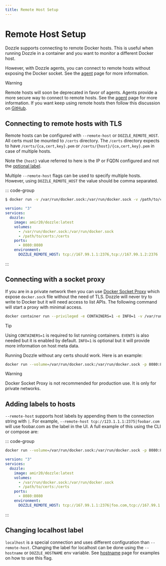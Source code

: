 ```yaml
---
title: Remote Host Setup
---
```


# Remote Host Setup <Badge type="warning" text="Deprecated" />

Dozzle supports connecting to remote Docker hosts. This is useful when running Dozzle in a container and you want to monitor a different Docker host.

However, with Dozzle agents, you can connect to remote hosts without exposing the Docker socket. See the [agent](/guide/agent) page for more information.

> [!WARNING]
> Remote hosts will soon be deprecated in favor of agents. Agents provide a more secure way to connect to remote hosts. See the [agent](/guide/agent) page for more information. If you want keep using remote hosts then follow this discussion on [GitHub](https://github.com/amir20/dozzle/issues/3066).

## Connecting to remote hosts with TLS

Remote hosts can be configured with `--remote-host` or `DOZZLE_REMOTE_HOST`. All certs must be mounted to `/certs` directory. The `/certs` directory expects to have `/certs/{ca,cert,key}.pem` or `/certs/{host}/{ca,cert,key}.pem` in case of multiple hosts.

Note the `{host}` value referred to here is the IP or FQDN configured and not the [optional label](#adding-labels-to-hosts).

Multiple `--remote-host` flags can be used to specify multiple hosts. However, using `DOZZLE_REMOTE_HOST` the value should be comma separated.

::: code-group

```sh [cli]
$ docker run -v /var/run/docker.sock:/var/run/docker.sock -v /path/to/certs:/certs -p 8080:8080 amir20/dozzle --remote-host tcp://167.99.1.1:2376 --remote-host tcp://167.99.1.2:2376
```

```yaml [docker-compose.yml]
version: "3"
services:
  dozzle:
    image: amir20/dozzle:latest
    volumes:
      - /var/run/docker.sock:/var/run/docker.sock
      - /path/to/certs:/certs
    ports:
      - 8080:8080
    environment:
      DOZZLE_REMOTE_HOST: tcp://167.99.1.1:2376,tcp://167.99.1.2:2376
```

:::

## Connecting with a socket proxy

If you are in a private network then you can use [Docker Socket Proxy](https://github.com/Tecnativa/docker-socket-proxy) which expose `docker.sock` file without the need of TLS. Dozzle will never try to write to Docker but it will need access to list APIs. The following command will start a proxy with minimal access.

```sh
docker container run --privileged -e CONTAINERS=1 -e INFO=1 -v /var/run/docker.sock:/var/run/docker.sock -p 2375:2375 tecnativa/docker-socket-proxy
```

> [!TIP]
> Using `CONTAINERS=1` is required to list running containers. `EVENTS` is also needed but it is enabled by default. `INFO=1` is optional but it will provide more information on host meta data.

Running Dozzle without any certs should work. Here is an example:

```sh
docker run --volume=/var/run/docker.sock:/var/run/docker.sock -p 8080:8080 amir20/dozzle --remote-host tcp://123.1.1.1:2375
```

> [!WARNING]
> Docker Socket Proxy is not recommended for production use. It is only for private networks.

## Adding labels to hosts

`--remote-host` supports host labels by appending them to the connection string with `|`. For example, `--remote-host tcp://123.1.1.1:2375|foobar.com` will use foobar.com as the label in the UI. A full example of this using the CLI or compose are:

::: code-group

```sh
docker run --volume=/var/run/docker.sock:/var/run/docker.sock -p 8080:8080 amir20/dozzle --remote-host tcp://123.1.1.1:2375|foobar.com
```

```yaml [docker-compose.yml]
version: "3"
services:
  dozzle:
    image: amir20/dozzle:latest
    volumes:
      - /var/run/docker.sock:/var/run/docker.sock
      - /path/to/certs:/certs
    ports:
      - 8080:8080
    environment:
      DOZZLE_REMOTE_HOST: tcp://167.99.1.1:2376|foo.com,tcp://167.99.1.2:2376|bar.com
```

:::

## Changing localhost label

`localhost` is a special connection and uses different configuration than `--remote-host`. Changing the label for localhost can be done using the `--hostname` or `DOZZLE_HOSTNAME` env variable. See [hostname](/guide/hostname) page for examples on how to use this flag.
